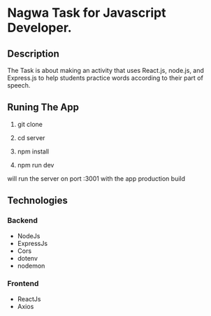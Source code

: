 # Nagwa Task for Javascript Developer. 

## Description

The Task is about making an activity that uses React.js, node.js, and Express.js to help students practice words according to their part of speech.

## Runing The App

1. git clone

2. cd server

3. npm install

4. npm run dev

will run the server on port :3001 with the app production build

## Technologies 

### Backend

- NodeJs
- ExpressJs
- Cors
- dotenv
- nodemon

### Frontend

- ReactJs
- Axios
